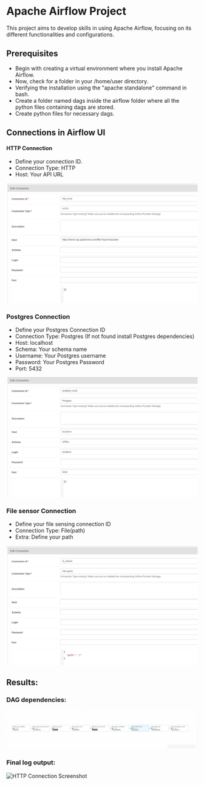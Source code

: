 # Apache Airflow Project
This project aims to develop skills in using Apache Airflow, focusing on its different functionalities and configurations. 

## Prerequisites

* Begin with creating a virtual environment where you install Apache Airflow.
* Now, check for a folder in your /home/user directory.
* Verifying the installation using the "apache standalone" command in bash.
* Create a folder named dags inside the airflow folder where all the python files containing dags are stored.
* Create python files for necessary dags.

## Connections in Airflow UI 

#### HTTP Connection

* Define your connection ID.
* Connection Type: HTTP
* Host: Your API URL

![HTTP Connection Screenshot](/screenshots/http.png)

### Postgres Connection

* Define your Postgres Connection ID
* Connection Type: Postgres (If not found install Postgres dependencies)
* Host: localhost
* Schema: Your schema name
* Username: Your Postgres username 
* Password: Your Postgres Password
* Port: 5432

![HTTP Connection Screenshot](/screenshots/postgres.png)

### File sensor Connection 

* Define your file sensing connection ID
* Connection Type: File(path)
* Extra: Define your path

![HTTP Connection Screenshot](/screenshots/fs.png)


## Results:

### DAG dependencies:

![HTTP Connection Screenshot](/screenshots/dag.png)

### Final log output:

![HTTP Connection Screenshot](//screenshots/output.png)









